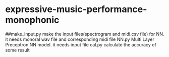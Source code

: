 # expressive-music-performance-monophonic

##make_input.py   make the input files(spectrogram and midi.csv file) for NN.
                it needs monoral wav file and corresponding midi file
NN.py           Multi Layer Preceptron NN model.
                it needs input file
cal.py          calculate the accuracy of some result